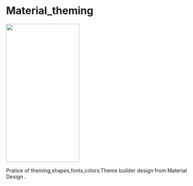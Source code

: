 # Material_theming

<img src= https://github.com/raghul3/Material_theming/assets/81759525/4d2dfe7f-db11-4d5b-80db-27d3bb021253 width=200 height=380>

Pratice of theming,shapes,fonts,colors:Theme builder design from Material Design .
